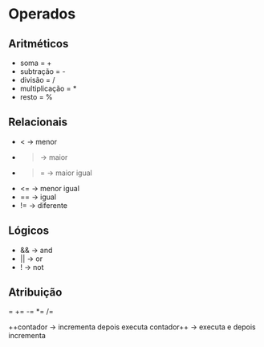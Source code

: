 # Operados

## Aritméticos

- soma = +
- subtração = -
- divisão = /
- multiplicação = *
- resto = %

## Relacionais 

- < -> menor
- > -> maior
- >= -> maior igual
- <= -> menor igual
- == -> igual
- != -> diferente 

## Lógicos

- && -> and
- || -> or
- !  -> not

## Atribuição

= 
+=
-=
*=
/=

++contador -> incrementa depois executa
contador++ -> executa e depois incrementa
